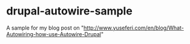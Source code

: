 # drupal-autowire-sample
A sample for my blog post on "http://www.yuseferi.com/en/blog/What-Autowiring-how-use-Autowire-Drupal"
